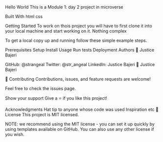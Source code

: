 Hello World
This is a Module 1: day 2 project in microverse

Built With
html
css

Getting Started
To work on thois project you will have to first clone it into your local machine and start working on it. Nothing complex

To get a local copy up and running follow these simple example steps.

Prerequisites
Setup
Install
Usage
Run tests
Deployment
Authors
👤 Justice Bajeri

GitHub: @strangeal
Twitter: @str_angeal
LinkedIn: Justice Bajeri
👤 Justice Bajeri

🤝 Contributing
Contributions, issues, and feature requests are welcome!

Feel free to check the issues page.

Show your support
Give a ⭐️ if you like this project!

Acknowledgments
Hat tip to anyone whose code was used
Inspiration
etc
📝 License
This project is MIT licensed.

NOTE: we recommend using the MIT license - you can set it up quickly by using templates available on GitHub. You can also use any other license if you wish.